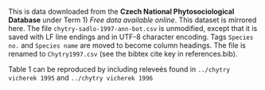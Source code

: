 This is data downloaded from the **Czech National Phytosociological Database** under Term 1) *Free data available online*. This dataset is mirrored here. The file `chytry-sadlo-1997-ann-bot.csv` is unmodified, except that it is saved with LF line endings and in UTF-8 character encoding. Tags `Species no.` and `Species name` are moved to become column headings. The file is renamed to `Chytry1997.csv` (see the bibtex cite key in references.bib). 

Table 1 can be reproduced by including releveés found in `../chytry vicherek 1995` and `../chytry vicherek 1996`
